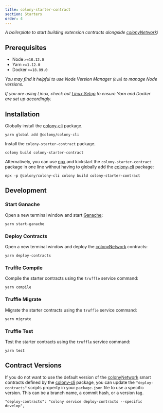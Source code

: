 ```yaml
---
title: colony-starter-contract
section: Starters
order: 4
---
```


_A boilerplate to start building extension contracts alongside [colonyNetwork](https://github.com/JoinColony/colonyNetwork)!_

## Prerequisites

- Node `>=10.12.0`
- Yarn `>=1.12.0`
- Docker `>=18.09.0`

_You may find it helpful to use Node Version Manager (`nvm`) to manage Node versions._

_If you are using Linux, check out [Linux Setup](/docs-linux-setup/) to ensure Yarn and Docker are set up accordingly._

## Installation

Globally install the [colony-cli](/cli-colony-cli) package.

```
yarn global add @colony/colony-cli
```

Install the `colony-starter-contract` package.

```
colony build colony-starter-contract
```

Alternatively, you can use [npx](https://www.npmjs.com/package/npx) and kickstart the `colony-starter-contract` package in one line without having to globally add the [colony-cli](/cli-colony-cli) package:

```
npx -p @colony/colony-cli colony build colony-starter-contract
```

## Development

### Start Ganache

Open a new terminal window and start [Ganache](https://github.com/trufflesuite/ganache-cli):

```
yarn start-ganache
```

### Deploy Contracts

Open a new terminal window and deploy the [colonyNetwork](https://github.com/JoinColony/colonyNetwork) contracts:

```
yarn deploy-contracts
```

### Truffle Compile

Compile the starter contracts using the `truffle` service command:

```
yarn compile
```

### Truffle Migrate

Migrate the starter contracts using the `truffle` service command:

```
yarn migrate
```

### Truffle Test

Test the starter contracts using the `truffle` service command:

```
yarn test
```

## Contract Versions

If you do not want to use the default version of the [colonyNetwork](https://github.com/JoinColony/colonyNetwork) smart contracts defined by the [colony-cli](/packages/colony-cli) package, you can update the `"deploy-contracts"` scripts property in your `package.json` file to use a specific version. This can be a branch name, a commit hash, or a version tag.

```
"deploy-contracts": "colony service deploy-contracts --specific develop",
```
